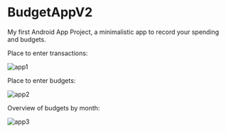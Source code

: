 # BudgetAppV2

My first Android App Project, a minimalistic app to record your spending and budgets.



Place to enter transactions:

![app1](https://user-images.githubusercontent.com/44940859/50913998-96c69480-1470-11e9-9fa3-896f122f0bed.PNG)



Place to enter budgets:

![app2](https://user-images.githubusercontent.com/44940859/50913996-96c69480-1470-11e9-8808-322f3dfff850.PNG)



Overview of budgets by month:

![app3](https://user-images.githubusercontent.com/44940859/50913997-96c69480-1470-11e9-84ee-a8ff822bffd9.PNG)
